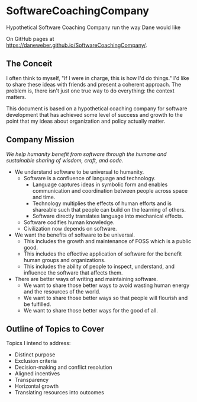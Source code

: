 # SoftwareCoachingCompany

Hypothetical Software Coaching Company run the way Dane would like

On GitHub pages at <https://daneweber.github.io/SoftwareCoachingCompany/>.

## The Conceit

I often think to myself, "If I were in charge, this is how I'd do things." I'd like to share these ideas with friends and present a coherent approach. The problem is, there isn't just one true way to do everything: the context matters.

This document is based on a hypothetical coaching company for software development that has achieved some level of success and growth to the point that my ideas about organization and policy actually matter.

## Company Mission

_We help humanity benefit from software through the humane and sustainable sharing of wisdom, craft, and code._

- We understand software to be universal to humanity.
  - Software is a confluence of language and technology.
    - Language captures ideas in symbolic form and enables communication and coordination between people across space and time.
    - Technology multiplies the effects of human efforts and is shareable such that people can build on the learning of others.
    - Software directly translates language into mechanical effects.
  - Software codifies human knowledge.
  - Civilization now depends on software.
- We want the benefits of software to be universal.
  - This includes the growth and maintenance of FOSS which is a public good.
  - This includes the effective application of software for the benefit human groups and organizations.
  - This includes the ability of people to inspect, understand, and influence the software that affects them.
- There are better ways of writing and maintaining software.
  - We want to share those better ways to avoid wasting human energy and the resources of the world.
  - We want to share those better ways so that people will flourish and be fulfilled.
  - We want to share those better ways for the good of all.

## Outline of Topics to Cover

Topics I intend to address:

- Distinct purpose
- Exclusion criteria
- Decision-making and conflict resolution
- Aligned incentives
- Transparency
- Horizontal growth
- Translating resources into outcomes
